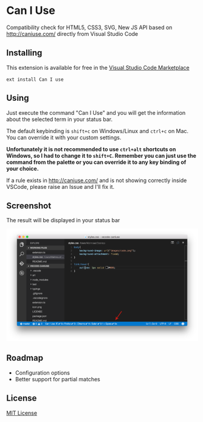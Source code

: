 # Can I Use

Compatibility check for HTML5, CSS3, SVG, New JS API based on http://caniuse.com/ directly from Visual Studio Code

## Installing

This extension is available for free in the [Visual Studio Code Marketplace](https://marketplace.visualstudio.com/items/akamud.vscode-caniuse)  
```
ext install Can I use
```

## Using

Just execute the command "Can I Use" and you will get the information about the selected term in your status bar.

The default keybinding is `shift+c` on Windows/Linux and `ctrl+c` on Mac. You can override it with your custom settings.

**Unfortunately it is not recommended to use `ctrl+alt` shortcuts on Windows, so I had to change it to `shift+C`. Remember you can just use the command from the palette or you can override it to any key binding of your choice.**

If a rule exists in http://caniuse.com/ and is not showing correctly inside VSCode, please raise an Issue and I'll fix it.

## Screenshot

The result will be displayed in your status bar

![](https://raw.githubusercontent.com/akamud/vscode-caniuse/master/screenshot.png)

## Roadmap

* Configuration options
* Better support for partial matches

## License
[MIT License](https://raw.githubusercontent.com/akamud/vscode-caniuse/master/LICENSE)

